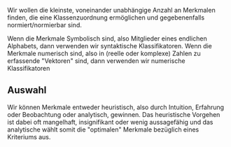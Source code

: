 Wir wollen die kleinste, voneinander unabhängige Anzahl an Merkmalen finden, die eine Klassenzuordnung ermöglichen und gegebenenfalls normiert/normierbar sind.

Wenn die Merkmale Symbolisch sind, also Mitglieder eines endlichen Alphabets, dann verwenden wir syntaktische Klassifikatoren.
Wenn die Merkmale numerisch sind, also in (reelle oder komplexe) Zahlen zu erfassende "Vektoren" sind, dann verwenden wir numerische Klassifikatoren
## Auswahl
Wir können Merkmale entweder heuristisch, also durch Intuition, Erfahrung oder Beobachtung oder analytisch, gewinnen.
Das heuristische Vorgehen ist dabei oft mangelhaft, insignifikant oder wenig aussagefähig und das analytische wählt somit die "optimalen" Merkmale bezüglich eines Kriteriums aus.